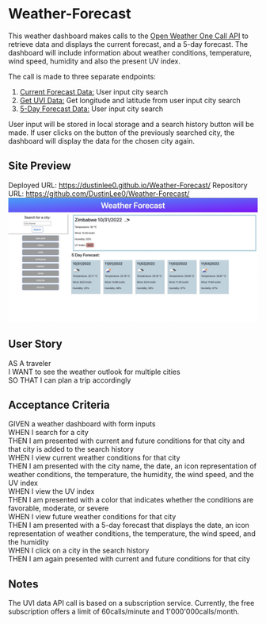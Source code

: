 # Weather-Forecast

This weather dashboard makes calls to the [Open Weather One Call API](https://openweathermap.org/api/one-call-api) to retrieve data and displays the current forecast, and a 5-day forecast. The dashboard will include information about weather conditions, temperature, wind speed, humidity and also the present UV index. 

The call is made to three separate endpoints:
1) [Current Forecast Data:](https://api.openweathermap.org/data/2.5/weather?q={city}&appid={appid}&units=metric) User input city search
2) [Get UVI Data:](https://api.openweathermap.org/data/3.0/onecall?lat={lat}&lon={lon}&appid={appid}&units=metric) Get longitude and latitude from user input city search
3) [5-Day Forecast Data:](https://api.openweathermap.org/data/2.5/forecast?q={city}&units=metric&appid={appid}) User input city search

User input will be stored in local storage and a search history button will be made. If user clicks on the button of the previously searched city, the dashboard will display the data for the chosen city again. 

## Site Preview
Deployed URL: https://dustinlee0.github.io/Weather-Forecast/ 
Repository URL: https://github.com/DustinLee0/Weather-Forecast/
![image of site](./Assets/images/weatherDashbaord%20Large.jpeg)

## User Story
AS A traveler  
I WANT to see the weather outlook for multiple cities  
SO THAT I can plan a trip accordingly  

## Acceptance Criteria
GIVEN a weather dashboard with form inputs  
WHEN I search for a city  
THEN I am presented with current and future conditions for that city and that city is added to the search history  
WHEN I view current weather conditions for that city  
THEN I am presented with the city name, the date, an icon representation of weather conditions, the temperature, the humidity, the wind speed, and the UV index  
WHEN I view the UV index  
THEN I am presented with a color that indicates whether the conditions are favorable, moderate, or severe  
WHEN I view future weather conditions for that city  
THEN I am presented with a 5-day forecast that displays the date, an icon representation of weather conditions, the temperature, the wind speed, and the humidity  
WHEN I click on a city in the search history  
THEN I am again presented with current and future conditions for that city  

## Notes
The UVI data API call is based on a subscription service. Currently, the free subscription offers a limit of 60calls/minute and 1'000'000calls/month. 